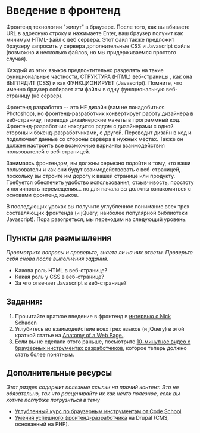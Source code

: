 # Введение в фронтенд
<!-- *...* -->

Фронтенд технологии "живут" в браузере. После того, как вы вбиваете URL в адресную строку и нажимаете Enter, ваш браузер получит как минимум HTML-файл с веб сервера. Этот файл также предложит браузеру запросить у сервера дополнительные CSS и Javascript файлы (возможно и несколько файлов, но мы придерживаемся простого случая).

Каждый из этих языков предпочтительно разделять на такие функциональные частности, СТРУКТУРА (HTML) веб-страницы , как она ВЫГЛЯДИТ (CSS) и как ФУНКЦИОНИРУЕТ (Javascript). Помните, что именно браузер собирает эти файлы в одну функциональную веб-страницу (не сервер).

Фронтенд разработка -- это НЕ дизайн (вам не понадобиться Photoshop), но фронтенд-разработчик конвертирует работу дизайнера в веб-страницу, переводя дизайнерские макеты в программный код. Фронтенд-разработчик находится рядом с дизайнерами с одной стороны и бэкенд-разработчиками, с другой. Переводит дизайн в код и подключает данные со стороны сервера в нужных местах. Также он должен настроить все возможные варианты взаимодействия пользователей с веб-страницей.

Занимаясь фронтендом, вы должны серьезно подойти к тому, кто ваши пользователи и как они будут взаимодействовать с веб-страницей, поскольку вы строите им дорогу к вашей странице или продукту. Требуется обеспечить удобство использования, отзывчивость, простоту и логичность перемещения... но для начала вы должны ознакомиться с основами фронтенд языков.

В последующих уроках вы получите углубленное понимание всех трех составляющих фронтенда (и jQuery, наиболее популярной библиотеки Javascript). Пора разогреться, мы переходим на следующий уровень.

## Пункты для размышления

*Просмотрите вопросы и проверьте, знаете ли на них ответы. Проверьте себя снова после выполнения задания.*


* Какова роль HTML в веб-странице?
* Какая роль у CSS в веб-странице?
* За что отвечает Javascript в веб-странице?

## Задания:

1. Прочитайте краткое введение в фронтенд в [интервью с Nick Schaden](http://blog.generalassemb.ly/what-is-front-end-web-development/)
2. Углубитесь во взаимодействие всех трех языков (и jQuery) в этой краткой статье на [Anatomy of a Web Page.](http://learn.jquery.com/javascript-101/getting-started/).
3. Если вы не сделали этого раньше, посмотрите [10-минутное видео о браузерных инструментах разработчиков](http://www.youtube.com/watch?v=z1TkfcC53G0), которое теперь должно стать более понятным.

## Дополнительные ресурсы

*Этот раздел содержит полезные ссылки на прочий контент. Это не обязательно, так что расценивайте их как нечто полезное, если вы хотите поглубже погрузиться в тему*

* [Углубленный курс по браузерным инструментам от Code School](http://discover-devtools.codeschool.com/)
* [Умения успешного фронтенд-разработчика](https://drupal.org/node/1245650) на Drupal (CMS, основанный на PHP).

